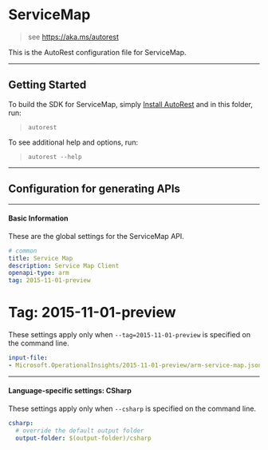 # ServiceMap
    
> see https://aka.ms/autorest

This is the AutoRest configuration file for ServiceMap.



---
## Getting Started 
To build the SDK for ServiceMap, simply [Install AutoRest](https://aka.ms/autorest/install) and in this folder, run:

> `autorest`

To see additional help and options, run:

> `autorest --help`
---

## Configuration for generating APIs


---
#### Basic Information 
These are the global settings for the ServiceMap API.

``` yaml
# common 
title: Service Map
description: Service Map Client
openapi-type: arm
tag: 2015-11-01-preview

```


# Tag: 2015-11-01-preview

These settings apply only when `--tag=2015-11-01-preview` is specified on the command line.

``` yaml $(tag) == '2015-11-01-preview'
input-file:
- Microsoft.OperationalInsights/2015-11-01-preview/arm-service-map.json

```


---
#### Language-specific settings: CSharp

These settings apply only when `--csharp` is specified on the command line.

``` yaml $(csharp)
csharp:
  # override the default output folder
  output-folder: $(output-folder)/csharp
```

